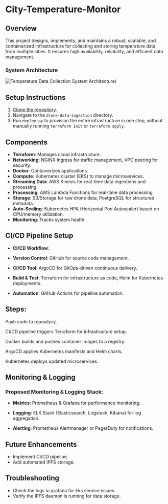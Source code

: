 # City-Temperature-Monitor

## Overview
This project designs, implements, and maintains a robust, scalable, and containerized infrastructure for collecting and storing temperature data from multiple cities. It ensures high availability, reliability, and efficient data management.

### System Architecture

<img src="./temperature-architecture.svg" alt="Temperature Data Collection System Architecture">)


## Setup Instructions
1. [Clone the repository](https://github.com/Emmylong1/Drone-Data/tree/emmydev).
2. Navigate to the `drone-data-ingestion` directory.
3. Run `deploy.py` to provision the entire infrastructure in one step, without manually running `terraform init` or `terraform apply`.

## Components
- **Terraform**: Manages cloud infrastructure.
- **Networking**: NGINX Ingress for traffic management, VPC peering for security.
- **Docker**: Containerizes applications.
- **Compute**: Kubernetes cluster (EKS) to manage microservices.
- **Streaming Data**: AWS Kinesis for real-time data ingestions and processing.
- **Processing**: AWS Lambda Functions for real-time data processing
- **Storage**: S3/Storage for raw drone data, PostgreSQL for structured metadata.
- **Auto-Scaling**: Kubernetes HPA (Horizontal Pod Autoscaler) based on CPU/memory utilization.
- **Monitoring**: Tracks system health.

## CI/CD Pipeline Setup

- **CI/CD Workflow**:

- **Version Control**: GitHub for source code management.

- **CI/CD Tool**: ArgoCD for GitOps-driven continuous delivery.

- **Build & Test**: Terraform for infrastructure as code, Helm for Kubernetes deployments.

- **Automation**: GitHub Actions for pipeline automation.

## Steps:

Push code to repository.

CI/CD pipeline triggers Terraform for infrastructure setup.

Docker builds and pushes container images to a registry.

ArgoCD applies Kubernetes manifests and Helm charts.

Kubernetes deploys updated microservices.

## Monitoring & Logging

### Proposed Monitoring & Logging Stack:

- **Metrics**: Prometheus & Grafana for performance monitoring.

- **Logging**: ELK Stack (Elasticsearch, Logstash, Kibana) for log aggregation.

- **Alerting**: Prometheus Alertmanager or PagerDuty for notifications.

## Future Enhancements
- Implement CI/CD pipeline.
- Add automated IPFS storage.

## Troubleshooting
- Check the logs in grafana for Eks service issues.
- Verify the IPFS daemon is running for data storage.



